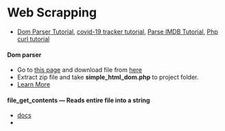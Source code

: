  # Web Scrapping
 
 - [Dom Parser Tutorial](https://www.youtube.com/watch?v=Weh_h5OTFwo), [covid-19 tracker tutorial](https://www.youtube.com/watch?v=wW_g3VMTtV8&t=1s), [Parse IMDB Tutorial](https://www.youtube.com/watch?v=Ygb783jZGc0), [Php curl tutorial](https://www.youtube.com/watch?v=VEqlj124Fjo) 
 
 #### Dom parser

 - Go to [this page](https://simplehtmldom.sourceforge.io/) and download  file from [here](https://sourceforge.net/projects/simplehtmldom/files/)
 - Extract zip file and take **simple_html_dom.php** to project folder.
 - [Learn More](https://simplehtmldom.sourceforge.io/manual.htm)

 #### file_get_contents — Reads entire file into a string

 - [docs](https://www.php.net/manual/en/function.file-get-contents.php)
 - 